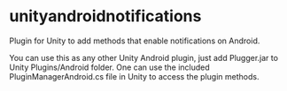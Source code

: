 # unityandroidnotifications
Plugin for Unity to add methods that enable notifications on Android.

You can use this as any other Unity Android plugin, 
just add Plugger.jar to Unity Plugins/Android folder. 
One can use the included PluginManagerAndroid.cs file in Unity to access the plugin methods.
